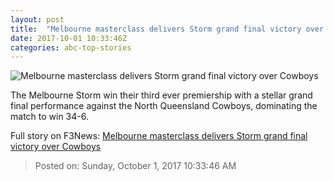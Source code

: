 ```yaml
---
layout: post
title:  "Melbourne masterclass delivers Storm grand final victory over Cowboys"
date: 2017-10-01 10:33:46Z
categories: abc-top-stories
---
```


![Melbourne masterclass delivers Storm grand final victory over Cowboys](http://www.abc.net.au/news/image/9005862-1x1-700x700.jpg)

The Melbourne Storm win their third ever premiership with a stellar grand final performance against the North Queensland Cowboys, dominating the match to win 34-6.


Full story on F3News: [Melbourne masterclass delivers Storm grand final victory over Cowboys](http://www.f3nws.com/n/umW4BF)

> Posted on: Sunday, October 1, 2017 10:33:46 AM
